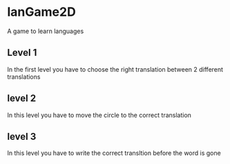 # lanGame2D
A game to learn languages

Level 1
------------------
In the first level
you have to choose 
the right translation
between 2 different translations



level 2
------------------
In this level 
you have to move
the circle to the 
correct translation



level 3
------------------
In this level 
you have to write 
the correct transltion
before the word is gone
